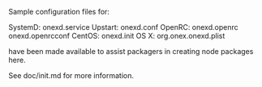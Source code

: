 Sample configuration files for:

SystemD: onexd.service
Upstart: onexd.conf
OpenRC:  onexd.openrc
         onexd.openrcconf
CentOS:  onexd.init
OS X:    org.onex.onexd.plist

have been made available to assist packagers in creating node packages here.

See doc/init.md for more information.
